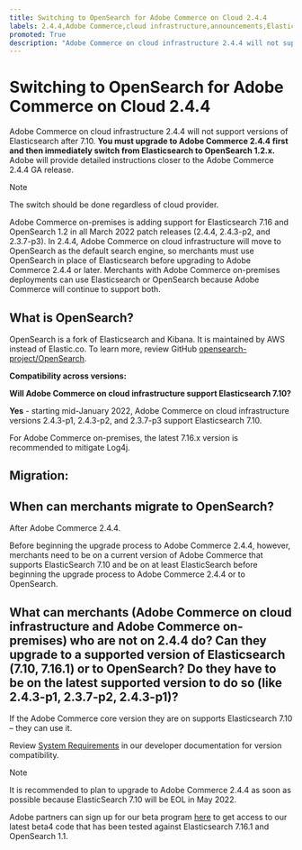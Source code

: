 ```yaml
---
title: Switching to OpenSearch for Adobe Commerce on Cloud 2.4.4
labels: 2.4.4,Adobe Commerce,cloud infrastructure,announcements,Elasticsearch 7.10, Elasticsearch 7.16,End of Life,Opensearch 1.2.x,on-premises
promoted: True
description: "Adobe Commerce on cloud infrastructure 2.4.4 will not support versions of Elasticsearch after 7.10. **You must upgrade to Adobe Commerce 2.4.4 first and then immediately switch from Elasticsearch to OpenSearch 1.2.x.** Adobe will provide detailed instructions closer to the Adobe Commerce 2.4.4 GA release."
---
```


# Switching to OpenSearch for Adobe Commerce on Cloud 2.4.4

Adobe Commerce on cloud infrastructure 2.4.4 will not support versions of Elasticsearch after 7.10. **You must upgrade to Adobe Commerce 2.4.4 first and then immediately switch from Elasticsearch to OpenSearch 1.2.x.** Adobe will provide detailed instructions closer to the Adobe Commerce 2.4.4 GA release.

>[!NOTE]
>
>The switch should be done regardless of cloud provider.

Adobe Commerce on-premises is adding support for Elasticsearch 7.16 and OpenSearch 1.2 in all March 2022 patch releases (2.4.4, 2.4.3-p2, and 2.3.7-p3). In 2.4.4, Adobe Commerce on cloud infrastructure will move to OpenSearch as the default search engine, so merchants must use OpenSearch in place of Elasticsearch before upgrading to Adobe Commerce 2.4.4 or later. Merchants with Adobe Commerce on-premises deployments can use Elasticsearch or OpenSearch because Adobe Commerce will continue to support both.


## What is OpenSearch?

OpenSearch is a fork of Elasticsearch and Kibana. It is maintained by AWS instead of Elastic.co. To learn more, review GitHub [opensearch-project/OpenSearch](https://github.com/opensearch-project/OpenSearch).

**Compatibility across versions:**

**Will Adobe Commerce on cloud infrastructure support Elasticsearch 7.10?**

**Yes** - starting mid-January 2022, Adobe Commerce on cloud infrastructure versions 2.4.3-p1, 2.4.3-p2, and 2.3.7-p3 support Elasticsearch 7.10.

For Adobe Commerce on-premises, the latest 7.16.x version is recommended to mitigate Log4j.

## Migration:

## When can merchants migrate to OpenSearch?

After Adobe Commerce 2.4.4.

Before beginning the upgrade process to Adobe Commerce 2.4.4, however, merchants need to be on a current version of Adobe Commerce that supports ElasticSearch 7.10 and be on at least ElasticSearch before beginning the upgrade process to Adobe Commerce 2.4.4 or to OpenSearch.

## What can merchants (Adobe Commerce on cloud infrastructure and Adobe Commerce on-premises) who are not on 2.4.4 do? Can they upgrade to a supported version of Elasticsearch (7.10, 7.16.1) or to OpenSearch? Do they have to be on the latest supported version to do so (like 2.4.3-p1, 2.3.7-p2, 2.4.3-p1)?

 If the Adobe Commerce core version they are on supports Elasticsearch 7.10 &ndash;  they can use it.

 Review [System Requirements](https://experienceleague.adobe.com/docs/commerce-operations/installation-guide/system-requirements.html) in our developer documentation for version compatibility.

>[!NOTE]
>
>It is recommended to plan to upgrade to Adobe Commerce 2.4.4 as soon as possible because ElasticSearch 7.10 will be EOL in May 2022.

 Adobe partners can sign up for our beta program [here](https://experienceleague.adobe.com/docs/commerce-operations/release/beta-program.html) to get access to our latest beta4 code that has been tested against Elasticsearch 7.16.1 and OpenSearch 1.1.